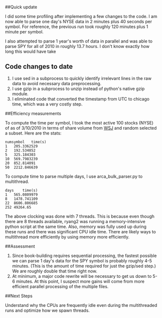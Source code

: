 ##Quick update

I did some time profiling after implementing a few changes to the code. I am now able to parse one day's NYSE data in 2 minutes plus 40 seconds per symbol. For reference, the previous run took roughly 120 minutes plus 1 minute per symbol. 

I also attempted to parse 1 year's worth of data in parallel and was able to parse SPY for all of 2010 in roughly 13.7 hours. I don't know exactly how long this would have take

## Code changes to date

1. I use sed in a subprocess to quickly identify irrelevant lines in the raw data to avoid necessary data preprocessing. 
2. I use gzip in a subprocess to unzip instead of python's native gzip module. 
3. I eliminated code that converted the timestamp from UTC to chicago time, which was a very costly step. 

##Efficiency measurements

To compute the time per symbol, I took the most active 100 stocks (NYSE) of as of 3/10/2010 in terms of share volume from [WSJ][1] and random selected a subset. Here are the stats: 

	numsymbol	time(s)
	1	205.3362529
	2	192.534852
	5	325.184303
	10	569.7983239
	20	852.814091
	50	2212.846639

To compute time to parse multiple days, I use arca_bulk_parser.py to multithread. 

	days	time(s)
	1	565.0809979
	8	1478.741109
	22	8606.806685
	252	49264.65

The above clocking was done with 7 threads. This is because even though there are 8 threads available, ryang2 was running a memory-intensive python script at the same time. Also, memory was fully used up during these runs and there was significant CPU idle time. There are likely ways to multithread more efficiently by using memory more efficiently. 

##Assessment

1. Since book-building requires sequential processing, the fastest possible we can parse 1 day's data for the SPY symbol is probably roughly 4-5 minutes. (This is the amount of time required for just the gzip/sed step.) We are roughly double that time right now. 
2. At minimum, a major code rewrite will be necessary to get us down to 5-6 minutes. At this point, I suspect more gains will come from more efficient parallel processing of the multiple files. 

##Next Steps

Understand why the CPUs are frequently idle even during the multithreaded runs and optimize how we spawn threads. 

[1]: http://online.wsj.com/mdc/public/page/2_3021-activnyse-actives-20100310.html?mod=mdc_pastcalendar
